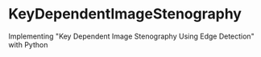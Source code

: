 # KeyDependentImageStenography
Implementing "Key Dependent Image Stenography Using Edge Detection" with Python
